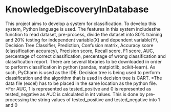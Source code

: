 # KnowledgeDiscoveryInDatabase
This project aims to develop a system for classification. To develop this system, Python language is 
used. The features in this system includesthe function to read dataset, pre-process, divide the dataset
into 80% training and 20% testing for independent variable(X) and dependent variable(Y), Decision
Tree Classifier, Prediction, Confusion matrix, Accuracy score (classification accuracy), Precision score, 
Recall score, F1 score, AUC, percentage of correct classification, percentage of wrong classification
and classification report. There are several libraries to be downloaded in order to perform 
classification in python (pandas, matplotlib, scikit-learn). As such, PyCharm is used as the IDE. Decision 
tree is being used to perform classification and the algorithm that is used in decision tree is CART.
*The data file (excel) has to be placed in the same location as the python file.
*For AUC, 1 is represented as tested_positve and 0 is represented as tested_negative as AUC is 
calculated in int values. This is done by pre-processing the string values of tested_positive and 
tested_negative into 1 and 0
